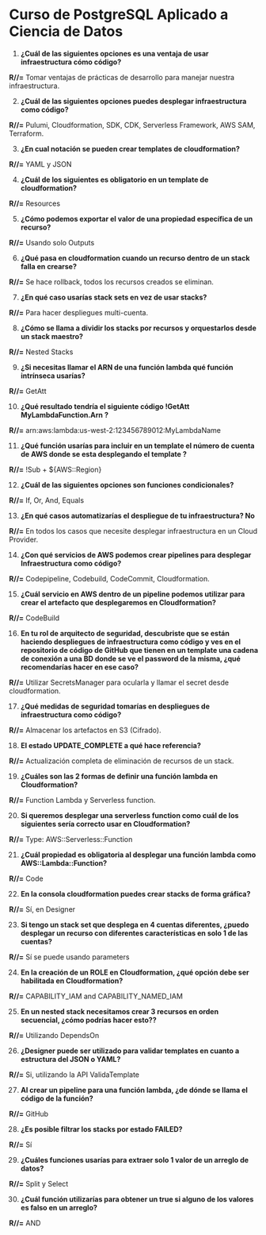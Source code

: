 # Curso de PostgreSQL Aplicado a Ciencia de Datos

1. **¿Cuál de las siguientes opciones es una ventaja de usar infraestructura cómo código?**
   
**R//=** Tomar ventajas de prácticas de desarrollo para manejar nuestra infraestructura.

2. **¿Cuál de las siguientes opciones puedes desplegar infraestructura como código?**
 
**R//=** Pulumi, Cloudformation, SDK, CDK, Serverless Framework, AWS SAM, Terraform.

3. **¿En cual notación se pueden crear templates de cloudformation?**
   
**R//=** YAML y JSON

4. **¿Cuál de los siguientes es obligatorio en un template de cloudformation?**
   
**R//=** Resources

5. **¿Cómo podemos exportar el valor de una propiedad específica de un recurso?**
    
**R//=** Usando solo Outputs

6. **¿Qué pasa en cloudformation cuando un recurso dentro de un stack falla en crearse?**
    
**R//=** Se hace rollback, todos los recursos creados se eliminan.

7. **¿En qué caso usarías stack sets en vez de usar stacks?**
    
**R//=** Para hacer despliegues multi-cuenta.

8. **¿Cómo se llama a dividir los stacks por recursos y orquestarlos desde un stack maestro?**
    
**R//=** Nested Stacks

9. **¿Si necesitas llamar el ARN de una función lambda qué función intrínseca usarías?**
    
**R//=** GetAtt

10. **¿Qué resultado tendría el siguiente código !GetAtt MyLambdaFunction.Arn ?**
    
**R//=** arn:aws:lambda:us-west-2:123456789012:MyLambdaName

11. **¿Qué función usarías para incluir en un template el número de cuenta de AWS donde se esta desplegando el template ?**
    
**R//=** !Sub + ${AWS::Region}

12. **¿Cuál de las siguientes opciones son funciones condicionales?**
    
**R//=** If, Or, And, Equals

13. **¿En qué casos automatizarías el despliegue de tu infraestructura? No**
    
**R//=** En todos los casos que necesite desplegar infraestructura en un Cloud Provider.

14. **¿Con qué servicios de AWS podemos crear pipelines para desplegar Infraestructura como código?**
    
**R//=** Codepipeline, Codebuild, CodeCommit, Cloudformation.

15. **¿Cuál servicio en AWS dentro de un pipeline podemos utilizar para crear el artefacto que desplegaremos en Cloudformation?**

**R//=** CodeBuild
    
16. **En tu rol de arquitecto de seguridad, descubriste que se están haciendo despliegues de infraestructura como código y ves en el repositorio de código de GitHub que tienen en un template una cadena de conexión a una BD donde se ve el password de la misma, ¿qué recomendarías hacer en ese caso?**
    
**R//=** Utilizar SecretsManager para ocularla y llamar el secret desde cloudformation.

17. **¿Qué medidas de seguridad tomarías en despliegues de infraestructura como código?**
    
**R//=** Almacenar los artefactos en S3 (Cifrado).

18. **El estado UPDATE_COMPLETE a qué hace referencia?**
    
**R//=** Actualización completa de eliminación de recursos de un stack.

19. **¿Cuáles son las 2 formas de definir una función lambda en Cloudformation?**
    
**R//=** Function Lambda y Serverless function.

20. **Si queremos desplegar una serverless function como cuál de los siguientes sería correcto usar en Cloudformation?**
    
**R//=** Type: AWS::Serverless::Function

21. **¿Cuál propiedad es obligatoria al desplegar una función lambda como AWS::Lambda::Function?**
    
**R//=** Code

22. **En la consola cloudformation puedes crear stacks de forma gráfica?**
    
**R//=** Sí, en Designer

23. **Si tengo un stack set que desplega en 4 cuentas diferentes, ¿puedo desplegar un recurso con diferentes características en solo 1 de las cuentas?**
    
**R//=** Sí se puede usando parameters

24. **En la creación de un ROLE en Cloudformation, ¿qué opción debe ser habilitada en Cloudformation?**
    
**R//=** CAPABILITY_IAM and CAPABILITY_NAMED_IAM

25. **En un nested stack necesitamos crear 3 recursos en orden secuencial, ¿cómo podrías hacer esto??**
    
**R//=** Utilizando DependsOn

26. **¿Designer puede ser utilizado para validar templates en cuanto a estructura del JSON o YAML?**
    
**R//=** Si, utilizando la API ValidaTemplate

27. **Al crear un pipeline para una función lambda, ¿de dónde se llama el código de la función?**
    
**R//=** GitHub

28. **¿Es posible filtrar los stacks por estado FAILED?**
    
**R//=** Sí

29. **¿Cuáles funciones usarías para extraer solo 1 valor de un arreglo de datos?**
    
**R//=** Split y Select

30. **¿Cuál función utilizarías para obtener un true si alguno de los valores es falso en un arreglo?**
    
**R//=** AND